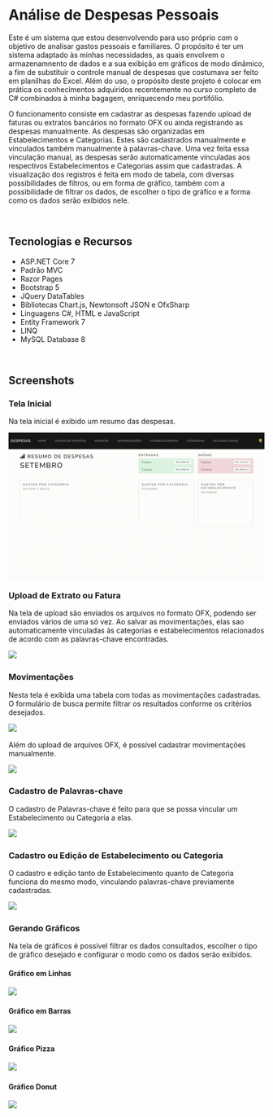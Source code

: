 # Análise de Despesas Pessoais
Este é um sistema que estou desenvolvendo para uso próprio com o objetivo de analisar gastos pessoais e familiares. O propósito é ter um sistema adaptado às minhas necessidades, as quais envolvem o armazenamnento de dados e a sua exibição em gráficos de modo dinâmico, a fim de substituir o controle manual de despesas que costumava ser feito em planilhas do Excel. Além do uso, o propósito deste projeto é colocar em prática os conhecimentos adquiridos recentemente no curso completo de C# combinados à minha bagagem, enriquecendo meu portifólio.

O funcionamento consiste em cadastrar as despesas fazendo upload de faturas ou extratos bancários no formato OFX ou ainda registrando as despesas manualmente. As despesas são organizadas em Estabelecimentos e Categorias. Estes são cadastrados manualmente e vinculados também manualmente à palavras-chave. Uma vez feita essa vinculação manual, as despesas serão automaticamente vinculadas aos respectivos Estabelecimentos e Categorias assim que cadastradas. A visualização dos registros é feita em modo de tabela, com diversas possibilidades de filtros, ou em forma de gráfico, também com a possibilidade de filtrar os dados, de escolher o tipo de gráfico e a forma como os dados serão exibidos nele.

<br/>

## Tecnologias e Recursos
<ul>
<li>ASP.NET Core 7</li>
<li>Padrão MVC</li>
<li>Razor Pages</li>
<li>Bootstrap 5</li>
<li>JQuery DataTables</li>
<li>Bibliotecas Chart.js, Newtonsoft JSON e OfxSharp</li>
<li>Linguagens C#, HTML e JavaScript</li>
<li>Entity Framework 7</li>
<li>LINQ</li>
<li>MySQL Database 8</li>
</ul>
<br/>

## Screenshots

### Tela Inicial
<p>Na tela inicial é exibido um resumo das despesas.</p>
<img src="https://github.com/marliseborba/img/blob/main/expenses/home-index.gif?raw=true"/>
<br/>

### Upload de Extrato ou Fatura
<p>Na tela de upload são enviados os arquivos no formato OFX, podendo ser enviados vários de uma só vez. Ao salvar as movimentações, elas sao automaticamente vinculadas às categorias e estabelecimentos relacionados de acordo com as palavras-chave encontradas.</p>
<img src="https://github.com/marliseborba/img/blob/main/expenses/upload.gif?raw=true"/>
<br/>

### Movimentações
<p>Nesta tela é exibida uma tabela com todas as movimentações cadastradas. O formulário de busca permite filtrar os resultados conforme os critérios desejados.</p>
<img src="https://github.com/marliseborba/img/blob/main/expenses/movements.gif?raw=true"/>
<br/>

<p>Além do upload de arquivos OFX, é possível cadastrar movimentações manualmente.</p>
<img src="https://github.com/marliseborba/img/blob/main/expenses/movements-create.gif?raw=true"/>
<br/>

### Cadastro de Palavras-chave
<p>O cadastro de Palavras-chave é feito para que se possa vincular um Estabelecimento ou Categoria a elas.</p>
<img src="https://github.com/marliseborba/img/blob/main/expenses/keywords-create.gif?raw=true"/>
<br/>

### Cadastro ou Edição de Estabelecimento ou Categoria
<p>O cadastro e edição tanto de Estabelecimento quanto de Categoria funciona do mesmo modo, vinculando palavras-chave previamente cadastradas.</p>
<img src="https://github.com/marliseborba/img/blob/main/expenses/establishment-create.gif?raw=true"/>
<br/>

### Gerando Gráficos
<p>Na tela de gráficos é possível filtrar os dados consultados, escolher o tipo de gráfico desejado e configurar o modo como os dados serão exibidos.</p>

#### Gráfico em Linhas
<img src="https://github.com/marliseborba/img/blob/main/expenses/chart-line.gif?raw=true"/>
<br/>

#### Gráfico em Barras
<img src="https://github.com/marliseborba/img/blob/main/expenses/chart-bar.gif?raw=true"/>
<br/>

#### Gráfico Pizza
<img src="https://github.com/marliseborba/img/blob/main/expenses/chart-pie.gif?raw=true"/>
<br/>

#### Gráfico Donut
<img src="https://github.com/marliseborba/img/blob/main/expenses/chart-donut.gif?raw=true"/>
<br/>
